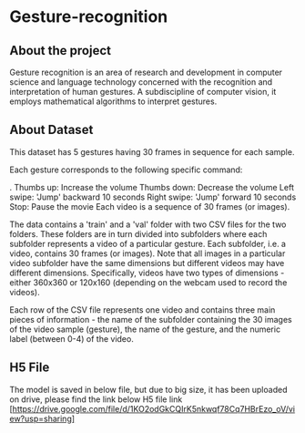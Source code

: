 # Gesture-recognition
## About the project
Gesture recognition is an area of research and development in computer science and language technology concerned with the recognition and interpretation of human gestures. A subdiscipline of computer vision, it employs mathematical algorithms to interpret gestures.

## About Dataset
This dataset has 5 gestures having 30 frames in sequence for each sample.

Each gesture corresponds to the following specific command:

. Thumbs up: Increase the volume
Thumbs down: Decrease the volume
Left swipe: 'Jump' backward 10 seconds
Right swipe: 'Jump' forward 10 seconds
Stop: Pause the movie
Each video is a sequence of 30 frames (or images).

The data contains a 'train' and a 'val' folder with two CSV files for the two folders. These folders are in turn divided into subfolders where each subfolder represents a video of a particular gesture. Each subfolder, i.e. a video, contains 30 frames (or images). Note that all images in a particular video subfolder have the same dimensions but different videos may have different dimensions. Specifically, videos have two types of dimensions - either 360x360 or 120x160 (depending on the webcam used to record the videos).

Each row of the CSV file represents one video and contains three main pieces of information - the name of the subfolder containing the 30 images of the video sample (gesture), the name of the gesture, and the numeric label (between 0-4) of the video.


## H5 File
The model is saved in below file, but due to big size, it has been uploaded on drive, please find the link below
H5 file link [https://drive.google.com/file/d/1KO2odGkCQIrK5nkwqf78Cq7HBrEzo_oV/view?usp=sharing]
